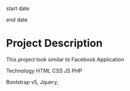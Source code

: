 start date

end date

# Project Description

This project look similar to Facebook Application

Technology
HTML CSS JS PHP

Bootstrap v5, Jquery, 


